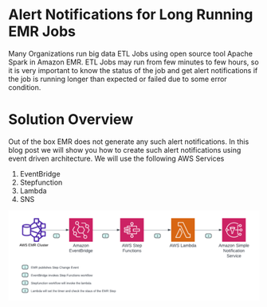 # Alert Notifications for Long Running EMR Jobs

Many Organizations run big data ETL Jobs using open source tool Apache Spark in Amazon EMR. 
ETL Jobs may run from few minutes to few hours, so it is very important to know the status of the job and get alert notifications if the job is running longer than expected or failed due to some error condition. 

# Solution Overview

Out of the box EMR does not generate any such alert notifications. In this blog post we will show you how to create such alert notifications using event driven architecture. We will use the following AWS Services 
1. EventBridge
2. Stepfunction
3. Lambda 
4. SNS

![Architecture Diagram](images/emr-job-status.png)